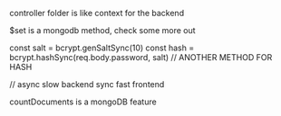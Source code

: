controller folder is like context for the backend 

$set is a mongodb method, check some more out

const salt = bcrypt.genSaltSync(10)
const hash = bcrypt.hashSync(req.body.password, salt) // ANOTHER METHOD FOR HASH

// async slow backend
sync fast frontend

countDocuments is a mongoDB feature